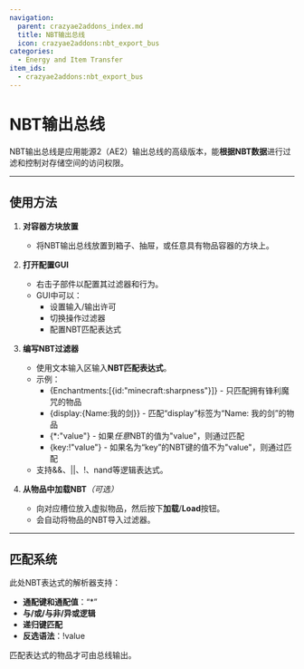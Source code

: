 ```yaml
---
navigation:
  parent: crazyae2addons_index.md
  title: NBT输出总线
  icon: crazyae2addons:nbt_export_bus
categories:
  - Energy and Item Transfer
item_ids:
  - crazyae2addons:nbt_export_bus
---
```

# NBT输出总线

NBT输出总线是应用能源2（AE2）输出总线的高级版本，能**根据NBT数据**进行过滤和控制对存储空间的访问权限。

---

## 使用方法

1. **对容器方块放置**
    - 将NBT输出总线放置到箱子、抽屉，或任意具有物品容器的方块上。

2. **打开配置GUI**
    - 右击子部件以配置其过滤器和行为。
    - GUI中可以：
        - 设置输入/输出许可
        - 切换操作过滤器
        - 配置NBT匹配表达式

3. **编写NBT过滤器**
    - 使用文本输入区输入**NBT匹配表达式**。
    - 示例：
        - {Enchantments:[{id:"minecraft:sharpness"}]} - 只匹配拥有锋利魔咒的物品
        - {display:{Name:我的剑}} - 匹配“display”标签为“Name: 我的剑”的物品
        - {\*:"value"} - 如果*任意*NBT的值为"value"，则通过匹配
        - {key:!"value"} - 如果名为“key”的NBT键的值不为"value"，则通过匹配
    - 支持&&、||、!、nand等逻辑表达式。

4. **从物品中加载NBT**&zwnj;*（可选）*
    - 向对应槽位放入虚拟物品，然后按下**加载**/**Load**按钮。
    - 会自动将物品的NBT导入过滤器。

---

## 匹配系统

此处NBT表达式的解析器支持：

- **通配键和通配值**：“\*”
- **与/或/与非/异或逻辑**
- **递归键匹配**
- **反选语法**：!value

匹配表达式的物品才可由总线输出。